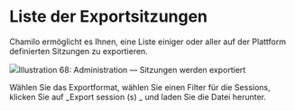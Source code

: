 # Liste der Exportsitzungen

Chamilo ermöglicht es Ihnen, eine Liste einiger oder aller auf der Plattform definierten Sitzungen zu exportieren.

![](../../.gitbook/assets/session-import-utilisateurs%20%283%29.png)Illustration 68: Administration — Sitzungen werden exportiert

Wählen Sie das Exportformat, wählen Sie einen Filter für die Sessions, klicken Sie auf _Export session \(s\) _ und laden Sie die Datei herunter.